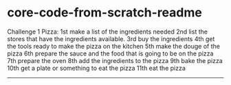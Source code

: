 # core-code-from-scratch-readme
Challenge 1 Pizza:
1st make a list of the ingredients needed
2nd list the stores that have the ingredients available.
3rd buy the ingredients
4th get the tools ready to make the pizza on the kitchen
5th make the douge of the pizza
6th prepare the sauce and the food that is going to be on the pizza
7th prepare the oven
8th add the ingredients to the pizza
9th bake the pizza
10th get a plate or something to eat the pizza
11th eat the pizza
*************************************************************************************************************************************************************************
